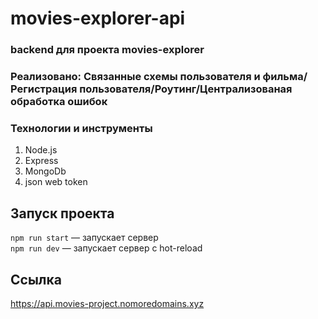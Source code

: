 # movies-explorer-api
### backend для проекта movies-explorer
### Реализовано: Связанные схемы пользователя и фильма/Регистрация пользователя/Роутинг/Централизованая обработка ошибок

### Технологии и инструменты  
1. Node.js
2. Express
3. MongoDb
4. json web token

## Запуск проекта
`npm run start` — запускает сервер   
`npm run dev` — запускает сервер с hot-reload

## Ссылка
https://api.movies-project.nomoredomains.xyz
